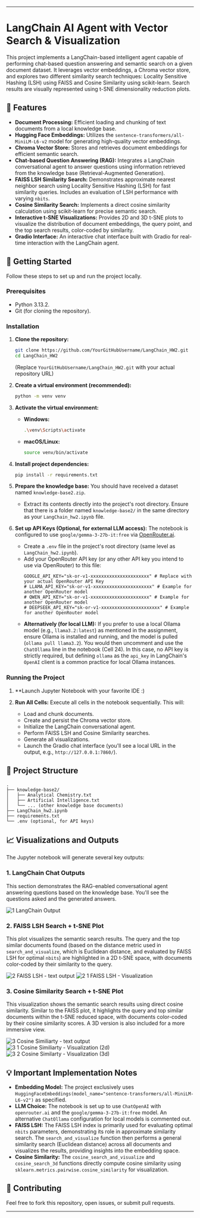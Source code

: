 
---

# LangChain AI Agent with Vector Search & Visualization

This project implements a LangChain-based intelligent agent capable of performing chat-based question answering and semantic search on a given document dataset. It leverages vector embeddings, a Chroma vector store, and explores two different similarity search techniques: Locality Sensitive Hashing (LSH) using FAISS and Cosine Similarity using scikit-learn. Search results are visually represented using t-SNE dimensionality reduction plots.

## 🌟 Features

*   **Document Processing:** Efficient loading and chunking of text documents from a local knowledge base.
*   **Hugging Face Embeddings:** Utilizes the `sentence-transformers/all-MiniLM-L6-v2` model for generating high-quality vector embeddings.
*   **Chroma Vector Store:** Stores and retrieves document embeddings for efficient semantic search.
*   **Chat-based Question Answering (RAG):** Integrates a LangChain conversational agent to answer questions using information retrieved from the knowledge base (Retrieval-Augmented Generation).
*   **FAISS LSH Similarity Search:** Demonstrates approximate nearest neighbor search using Locality Sensitive Hashing (LSH) for fast similarity queries. Includes an evaluation of LSH performance with varying `nbits`.
*   **Cosine Similarity Search:** Implements a direct cosine similarity calculation using scikit-learn for precise semantic search.
*   **Interactive t-SNE Visualizations:** Provides 2D and 3D t-SNE plots to visualize the distribution of document embeddings, the query point, and the top search results, color-coded by similarity.
*   **Gradio Interface:** An interactive chat interface built with Gradio for real-time interaction with the LangChain agent.

## 🚀 Getting Started

Follow these steps to set up and run the project locally.

### Prerequisites

*   Python 3.13.2.
*   Git (for cloning the repository).

### Installation

1.  **Clone the repository:**
    ```bash
    git clone https://github.com/YourGitHubUsername/LangChain_HW2.git
    cd LangChain_HW2
    ```
    (Replace `YourGitHubUsername/LangChain_HW2.git` with your actual repository URL)

2.  **Create a virtual environment (recommended):**
    ```bash
    python -m venv venv
    ```

3.  **Activate the virtual environment:**
    *   **Windows:**
        ```bash
        .\venv\Scripts\activate
        ```
    *   **macOS/Linux:**
        ```bash
        source venv/bin/activate
        ```

4.  **Install project dependencies:**
    ```bash
    pip install -r requirements.txt
    ```

5.  **Prepare the knowledge base:**
    You should have received a dataset named `knowledge-base2.zip`.
    *   Extract its contents directly into the project's root directory. Ensure that there is a folder named `knowledge-base2/` in the same directory as your `LangChain_hw2.ipynb` file.

6.  **Set up API Keys (Optional, for external LLM access):**
    The notebook is configured to use `google/gemma-3-27b-it:free` via [OpenRouter.ai](https://openrouter.ai/).
    *   Create a `.env` file in the project's root directory (same level as `LangChain_hw2.ipynb`).
    *   Add your OpenRouter API key (or any other API key you intend to use via OpenRouter) to this file:
        ```
        GOOGLE_API_KEY="sk-or-v1-xxxxxxxxxxxxxxxxxxxxxx" # Replace with your actual OpenRouter API Key
        # LLAMA_API_KEY="sk-or-v1-xxxxxxxxxxxxxxxxxxxxxx" # Example for another OpenRouter model
        # QWEN_API_KEY="sk-or-v1-xxxxxxxxxxxxxxxxxxxxxx" # Example for another OpenRouter model
        # DEEPSEEK_API_KEY="sk-or-v1-xxxxxxxxxxxxxxxxxxxxxx" # Example for another OpenRouter model
        ```
    *   **Alternatively (for local LLM):** If you prefer to use a local Ollama model (e.g., `llama3.2:latest`) as mentioned in the assignment, ensure Ollama is installed and running, and the model is pulled (`ollama pull llama3.2`). You would then uncomment and use the `ChatOllama` line in the notebook (Cell 24). In this case, no API key is strictly required, but defining `ollama` as the `api_key` in LangChain's `OpenAI` client is a common practice for local Ollama instances.

### Running the Project

1.  **Launch Jupyter Notebook with your favorite IDE :)

2.  **Run All Cells:** Execute all cells in the notebook sequentially. This will:
    *   Load and chunk documents.
    *   Create and persist the Chroma vector store.
    *   Initialize the LangChain conversational agent.
    *   Perform FAISS LSH and Cosine Similarity searches.
    *   Generate all visualizations.
    *   Launch the Gradio chat interface (you'll see a local URL in the output, e.g., `http://127.0.0.1:7860/`).

## 📂 Project Structure

```
.
├── knowledge-base2/
│   ├── Analytical Chemistry.txt
│   ├── Artificial Intelligence.txt
│   └── ... (other knowledge base documents)
├── LangChain_hw2.ipynb
├── requirements.txt
└── .env (optional, for API keys)
```

## 📈 Visualizations and Outputs

The Jupyter notebook will generate several key outputs:

### 1. LangChain Chat Outputs
This section demonstrates the RAG-enabled conversational agent answering questions based on the knowledge base. You'll see the questions asked and the generated answers.

![1  LangChain Output](https://github.com/user-attachments/assets/3e902217-0e91-4938-b1d8-13846689916a)


### 2. FAISS LSH Search + t-SNE Plot
This plot visualizes the semantic search results. The query and the top similar documents found (based on the distance metric used in `search_and_visualize`, which is Euclidean distance, and evaluated by FAISS LSH for optimal `nbits`) are highlighted in a 2D t-SNE space, with documents color-coded by their similarity to the query.

![2  FAISS LSH - text output](https://github.com/user-attachments/assets/b4226513-9ff2-4cbe-8c5c-40834d479488)
![2 1 FAISS LSH - Visualization](https://github.com/user-attachments/assets/c670271f-adff-4a5b-8667-116bd264a2a0)


### 3. Cosine Similarity Search + t-SNE Plot
This visualization shows the semantic search results using direct cosine similarity. Similar to the FAISS plot, it highlights the query and top similar documents within the t-SNE reduced space, with documents color-coded by their cosine similarity scores. A 3D version is also included for a more immersive view.

![3 Cosine Similiarty - text output](https://github.com/user-attachments/assets/6eaad84a-732c-48b6-b19f-a1b221988b8b)
![3 1 Cosine Similiarty - Visualization (2d)](https://github.com/user-attachments/assets/44b8a5f3-d233-4eb4-9ec2-c0c5f95fec8d)
![3 2 Cosine Similarty - Visualization (3d)](https://github.com/user-attachments/assets/6da73a2d-2ba6-42cd-9e41-27975ea40477)



## 💡 Important Implementation Notes

*   **Embedding Model:** The project exclusively uses `HuggingFaceEmbeddings(model_name="sentence-transformers/all-MiniLM-L6-v2")` as specified.
*   **LLM Choice:** The notebook is set up to use `ChatOpenAI` with `openrouter.ai` and the `google/gemma-3-27b-it:free` model. An alternative `ChatOllama` configuration for local models is commented out.
*   **FAISS LSH:** The FAISS LSH index is primarily used for evaluating optimal `nbits` parameters, demonstrating its role in approximate similarity search. The `search_and_visualize` function then performs a general similarity search (Euclidean distance) across all documents and visualizes the results, providing insights into the embedding space.
*   **Cosine Similarity:** The `cosine_search_and_visualize` and `cosine_search_3d` functions directly compute cosine similarity using `sklearn.metrics.pairwise.cosine_similarity` for visualization.

## 🤝 Contributing

Feel free to fork this repository, open issues, or submit pull requests.



---
